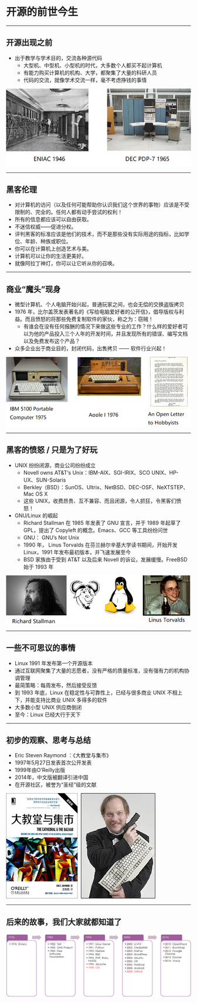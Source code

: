 # 开源的前世今生

---

## 开源出现之前

* 出于教学与学术目的，交流各种源代码
    * 大型机、中型机、小型机的时代，大多数个人都买不起计算机
    * 有能力购买计算机的机构、大学，都聚集了大量的科研人员
    * 代码的交流，就像学术交流一样，毫不考虑挣钱的事情

![](./img/eniac-pdp7.png)

---

## 黑客伦理

* 对计算机的访问（以及任何可能帮助你认识我们这个世界的事物）应该是不受限制的、完全的。任何人都有动手尝试的权利！
* 所有的信息都应该可以自由获取。
* 不迷信权威——促进分权。
* 评判黑客的标准应该是他们的技术，而不是那些没有实际用途的指标，比如学位、年龄、种族或职位。
* 你可以在计算机上创造艺术与美。
* 计算机可以让你的生活更美好。
* 就像阿拉丁神灯，你可以让它听从你的召唤。

---

## 商业“魔头”现身

* 微型计算机、个人电脑开始兴起，普通玩家之间，也会无偿的交换盗版拷贝
* 1976 年，比尔盖茨发表著名的《写给电脑爱好者的公开信》，倡导版权与利益。而且愤怒的将那些免费复制软件的家伙，称之为：窃贼！
    * 有谁会在没有任何报酬的情况下来做这些专业的工作？什么样的爱好者可以为他的产品投入三个人年的开发时间，并且发现所有的错误、编写文档以及免费发布这个产品？
* 众多企业出于商业目的，封闭代码，出售拷贝 —— 软件行业兴起！

![](./img/pc-age.png)

---

## 黑客的愤怒 / 只是为了好玩

* UNIX 纷纷闭源，商业公司纷纷成立
    * Novell owns AT&T‘s Unix：IBM-AIX、SGI-IRIX、SCO UNIX、HP-UX、SUN-Solaris
    * Berkley（BSD）：SunOS、Ultrix、NetBSD、DEC-OSF、NeXTSTEP、Mac OS X
    * 这些 UNIX，收费昂贵、互不兼容、而且闭源，令人抓狂，令黑客们愤怒！
* GNU/Linux 的崛起
    * Richard Stallman 在 1985 年发表了 GNU 宣言，并于 1989 年起草了 GPL，提出了 Copyleft 的概念。Emacs、GCC 等工具纷纷问世
    * GNU： GNU’s Not Unix
    * 1990 年， Linus Torvalds 在芬兰赫尔辛基大学读书期间，开始开发 Linux，1991 年发布最初版本，并飞速发展至今
    * BSD 家族由于受到 AT&T 以及后来 Novell 的诉讼，发展缓慢。FreeBSD 始于 1993 年

![](./img/rms-linus.png)

---

## 一些不可思议的事情

* Linux 1991 年发布第一个开源版本
* 通过互联网聚集了大量的志愿者，没有严格的质量标准，没有强有力的机构协调管理
* 最简策略：每周发布，然后接受反馈
* 到 1993 年底，Linux 在稳定性与可靠性上，已经与很多商业 UNIX 不相上下，并能支持比商业 UNIX 多得多的软件
* 大多数小型 UNIX 供应商倒闭
* 至今：Linux 已经大行于天下

---

## 初步的观察、思考与总结

* Eric Steven Raymond ：《大教堂与集市》
* 1997年5月27日发表首次公开发表
* 1999年由O’Reilly出版
* 2014年，中文版被翻译引进中国
* 在开源社区，被誉为“圣经”级的文献

![](./img/esr.png)

---

## 后来的故事，我们大家就都知道了

![](./img/timeline.png)